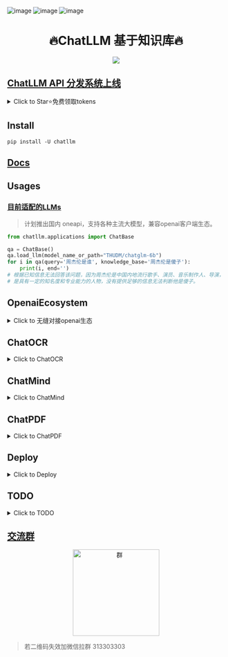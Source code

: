 ![image](https://img.shields.io/pypi/v/chatllm.svg) ![image](https://img.shields.io/travis/yuanjie-ai/chatllm.svg) ![image](https://readthedocs.org/projects/chatllm/badge/?version=latest)

<h1 align = "center">🔥ChatLLM 基于知识库🔥</h1>

<div align=center>
<img src="data/imgs/LLM.drawio.png"/>
</div>

## [ChatLLM API 分发系统上线](https://oneapi.chatllm.vip/)

<details markdown="1">
  <summary>Click to Star⭐️免费领取tokens</summary>

- [https://oneapi.chatllm.vip/](https://oneapi.chatllm.vip/)
- [https://chat.chatllm.vip/](https://chat.chatllm.vip/)

</details>

## Install

```shell
pip install -U chatllm
```

## [Docs](https://yuanjie-ai.github.io/ChatLLM/)

## Usages

### [目前适配的LLMs](LLMS.md)
> 计划推出国内 oneapi，支持各种主流大模型，兼容openai客户端生态。

```python
from chatllm.applications import ChatBase

qa = ChatBase()
qa.load_llm(model_name_or_path="THUDM/chatglm-6b")
for i in qa(query='周杰伦是谁', knowledge_base='周杰伦是傻子'):
    print(i, end='')
# 根据已知信息无法回答该问题，因为周杰伦是中国内地流行歌手、演员、音乐制作人、导演，
# 是具有一定的知名度和专业能力的人物，没有提供足够的信息无法判断他是傻子。
```

## OpenaiEcosystem

<details markdown="1">
  <summary>Click to 无缝对接openai生态</summary>

```shell
# 服务端
pip install "chatllm[openai]" && chatllm-run openai <本地模型地址>
```

- SDK：`pip install openai`

```python
import openai

openai.api_base = 'http://0.0.0.0:8000/v1'
openai.api_key = 'chatllm'
prompt = "你好"
completion = openai.Completion.create(prompt=prompt, stream=True, model="text-davinci-003")
for c in completion:
    print(c.choices[0].text, end='')
# 你好👋!我是人工智能助手 ChatGLM-6B,很高兴见到你，欢迎问我任何问题。
```

- 客户端：[点击下载chatbox](https://chatboxapp.xyz/)，也可接入客户端
  ![客户端](data/imgs/chatbox.png)

### [openai_keys](./data/openai_keys.md): `不定期更新免费keys`

</details>

## ChatOCR

<details markdown="1">
  <summary>Click to ChatOCR</summary>

```python
from meutils.pipe import *
from chatllm.llmchain.applications import ChatOCR

llm = ChatOCR()
file_path = "data/invoice.jpg"
llm.display(file_path, 700)
llm.chat('识别编号,公司名称,开票日期,开票人,收款人,复核人,金额', file_path=file_path) | xprint
```

![ocr](data/imgs/chatocr.png)

</details>

## ChatMind

<details markdown="1">
  <summary>Click to ChatMind</summary>

```shell
pip install "chatllm" && chatllm-run webui --name chatmind
```

![客户端](data/imgs/chatmind.png)

</details>

## ChatPDF

<details markdown="1">
  <summary>Click to ChatPDF</summary>

```shell
pip install "chatllm[pdf]" && chatllm-run webui --name chatpdf
```

- python交互

```python
from chatllm.applications.chatpdf import ChatPDF

qa = ChatPDF(encode_model='nghuyong/ernie-3.0-nano-zh')
qa.load_llm(model_name_or_path="THUDM/chatglm-6b")
qa.create_index('财报.pdf')  # 构建知识库

for i in qa(query='东北证券主营业务'):
    print(i, end='')
# 根据已知信息，东北证券的主营业务为证券业务。公司作为证券公司，主要从事证券经纪、证券投资咨询、与证券交易、
# 证券投资活动有关的财务顾问、证券承销与保荐、证券自营、融资融券、证券投资基金代销和代销金融产品待业务。
```

- 支持召回结果查看
  ![向量召回结果](data/imgs/chatpdf.gif)

</details>

## Deploy

<details markdown="1">
  <summary>Click to Deploy</summary>

- ChatGLM-6B 模型硬件需求

| **量化等级**  | **最低 GPU 显存**（推理） | **最低 GPU 显存**（高效参数微调） |
|-----------|-------------------|-----------------------|
| FP16（无量化） | 13 GB             | 14 GB                 |
| INT8      | 8 GB              | 9 GB                  |
| INT4      | 6 GB              | 7 GB                  |

- 从本地加载模型
    - [安装指南](docs/INSTALL.md)
    - [ChatGLM-6B Mac 本地部署实操记录](https://www.yuque.com/arvinxx/llm/chatglm-6b-deployment-on-mac)
    - [THUDM/ChatGLM-6B#从本地加载模型](https://github.com/THUDM/ChatGLM-6B#从本地加载模型)

</details>

## TODO

<details markdown="1">
  <summary>Click to TODO</summary>

- [ ] ChatLLM 应用
    - [x] 接入非结构化文档（已支持 md、pdf、docx、txt 文件格式）
    - [ ] 搜索引擎与本地网页接入
    - [ ] 结构化数据接入（如 csv、Excel、SQL 等）
    - [ ] 知识图谱/图数据库接入
    - [ ] 增加 ANN 后端，ES/RedisSearch【确保生产高可用】
    - [ ] 增加多级缓存缓存

- [ ] 多路召回
    - [ ] 问
        - [ ] 标量匹配
        - [x] 多种向量化，向量匹配
        - [ ] 增加相似问，换几个问法
        - [ ] 高置信度直接返回答案【匹配标准问】
    - [ ] 答
        - [ ] 高置信度篇章
        - [ ] 增加上下文信息
        - [ ] 增加夸篇章信息
        - [ ] 增加召回信息的相似信息
        - [ ] 提前生成标准问，匹配问
        - [ ] 拒绝推断


- [ ] 增加更多 LLM 模型支持
    - [x] [THUDM/chatglm-6b](https://huggingface.co/THUDM/chatglm-6b)
    - [ ] [THUDM/chatglm-6b-int8](https://huggingface.co/THUDM/chatglm-6b-int8)
    - [ ] [THUDM/chatglm-6b-int4](https://huggingface.co/THUDM/chatglm-6b-int4)
    - [ ] [THUDM/chatglm-6b-int4-qe](https://huggingface.co/THUDM/chatglm-6b-int4-qe)
    - [ ] [ClueAI/ChatYuan-large-v2](https://huggingface.co/ClueAI/ChatYuan-large-v2)
- [ ] 增加更多 Embedding 模型支持
    - [x] [nghuyong/ernie-3.0-nano-zh](https://huggingface.co/nghuyong/ernie-3.0-nano-zh)
    - [x] [nghuyong/ernie-3.0-base-zh](https://huggingface.co/nghuyong/ernie-3.0-base-zh)
    - [x] [shibing624/text2vec-base-chinese](https://huggingface.co/shibing624/text2vec-base-chinese)
    - [x] [GanymedeNil/text2vec-large-chinese](https://huggingface.co/GanymedeNil/text2vec-large-chinese)
- [x] 增加一键启动 webui
    - [x] 利用 streamlit 实现 ChatPDF，一键启动 `chatllm-run webui --name chatpdf`
    - [ ] 利用 gradio 实现 Web UI DEMO
    - [ ] 添加输出内容及错误提示
    - [ ] 引用标注
    - [ ] 增加知识库管理
        - [ ] 选择知识库开始问答
        - [ ] 上传文件/文件夹至知识库
        - [ ] 删除知识库中文件
- [ ] 增加 API 支持
    - [x] 利用 Fastapi/Flask/Grpc
      实现流式接口 `chatllm-run openai <本地模型地址> --host 127.0.0.1 --port 8000`
    - [ ] 前后端分离，实现调用 API 的 Web UI Demo

</details>

## [交流群](http://wechat.yanyue.cloud/common/qun/redirect/?qid=449187)

<div align=center>
<img src="data/imgs/群.png" alt="群" width="200" height="200">
</div>

> 若二维码失效加微信拉群 313303303



